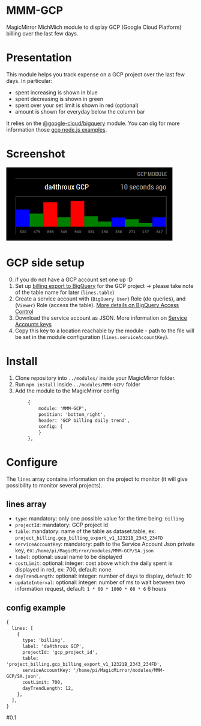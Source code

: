 # MMM-GCP

MagicMirror MichMich module to display GCP (Google Cloud Platform) billing over the last few days.

# Presentation
This module helps you track expense on a GCP project over the last few days. In particular:
* spent increasing is shown in blue
* spent decreasing is shown in green
* spent over your set limit is shown in red (optional)
* amount is shown for everyday below the column bar

It relies on the [@google-cloud/bigquery](https://www.npmjs.com/package/@google-cloud/bigquery) module. You can dig for more information those [gcp node.js examples](https://cloud.google.com/nodejs/).

# Screenshot
![screenshot](https://github.com/da4throux/MMM-GCP/blob/master/MMM-GCPscreenshot0.1.png)

# GCP side setup

0. if you do not have a GCP account set one up :D
1. Set up [billing export to BigQuery](https://cloud.google.com/billing/docs/how-to/export-data-bigquery) for the GCP project -> please take note of the table name for later (`lines.table`)
2. Create a service account with (`BigQuery User`) Role (do queries), and (`Viewer`) Role (access the table). [More details on BigQuery Access Control](https://cloud.google.com/bigquery/docs/access-control)
3. Download the service account as JSON. More information on [Service Accounts keys](https://cloud.google.com/iam/docs/creating-managing-service-account-keys)
4. Copy this key to a location reachable by the module - path to the file will be set in the module configuration (`lines.serviceAccountKey`).

# Install

1. Clone repository into `../modules/` inside your MagicMirror folder.
2. Run `npm install` inside `../modules/MMM-GCP/` folder
3. Add the module to the MagicMirror config
```
		{
	        module: 'MMM-GCP',
	        position: 'bottom_right',
	        header: 'GCP billing daily trend',
	        config: {
	        }
    	},
```

# Configure
The `lines` array contains information on the project to monitor (it will give possibility to monitor several projects).
## lines array
* `type`: mandatory: only one possible value for the time being: `billing`
* `projectId`: mandatory: GCP project Id
* `table`: mandatory: name of the table as dataset.table, ex: `project_billing.gcp_billing_export_v1_12321B_2343_234FD`
* `serviceAccountKey`: mandatory: path to the Service Account Json private key, ex: `/home/pi/MagicMirror/modules/MMM-GCP/SA.json`
* `label`: optional: usual name to be displayed
* `costLimit`: optional: integer: cost above which the daily spent is displayed in red, ex: 700, default: none
* `dayTrendLength`: optional: integer: number of days to display, default: 10
* `updateInterval`: optional: integer: number of ms to wait between two information request, default: `1 * 60 * 1000 * 60 * 6` 6 hours

## config example
```
{
  lines: [
    {
      type: 'billing',
      label: 'da4throux GCP',
      projectId: 'gcp_project_id',
      table: 'project_billing.gcp_billing_export_v1_12321B_2343_234FD',
      serviceAccountKey: '/home/pi/MagicMirror/modules/MMM-GCP/SA.json',
      costLimit: 700,
      dayTrendLength: 12,
    },
  ],
}
```

#0.1
